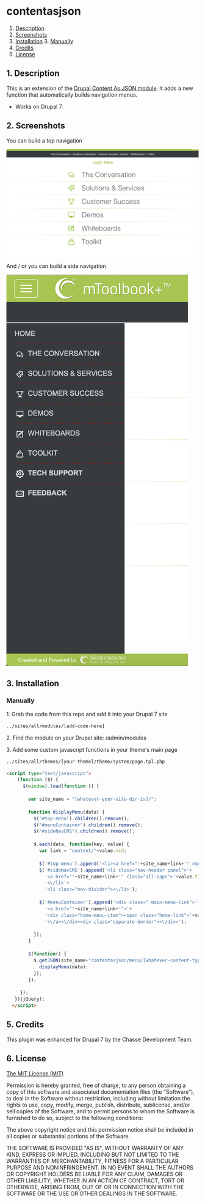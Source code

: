 # contentasjson

1. [Description](#1-description)
2. [Screenshots](#2-screenshots)
3. [Installation](#3-installation)
	3. [Manually](#manually)
5. [Credits](#5-credits)
6. [License](#6-license)

## 1. Description

This is an extension of the [Drupal Content As JSON module](https://www.drupal.org/project/contentasjson). It adds a new function that automatically builds navigation menus.

* Works on Drupal 7.

## 2. Screenshots

You can build a top navigation

![ScreenShot](https://raw.githubusercontent.com/chasseDev/contentasjson/master/screenshots/top-nav.png)

And / or you can build a side navigation

![ScreenShot](https://raw.githubusercontent.com/chasseDev/contentasjson/master/screenshots/side-nav.png)

## 3. Installation

### Manually

1\. Grab the code from this repo and add it into your Drupal 7 site
```xml
../sites/all/modules/[add-code-here]
```

2\. Find the module on your Drupal site: /admin/modules


3\. Add some custom javascript functions in your theme's main page
```xml
../sites/all/themes/[your-theme]/theme/system/page.tpl.php
```

```html
<script type="text/javascript">
    (function ($) {
      $(window).load(function () {

        var site_name = "[whatever-your-site-dir-is]/";

        function displayMenu(data) {
          $("#top-menu").children().remove();
          $("#menuContainer").children().remove();
          $("#sideNavCMS").children().remove();

          $.each(data, function(key, value) {
            var link = "content/"+value.nid;

            $('#top-menu').append('<li><a href="'+site_name+link+'" >&nbsp;'+value.title+'<\/a><\/li><li class="pipe-line">|<\/li>');
            $('#sideNavCMS').append('<li class="nav-header panel">'+
              '<a href="'+site_name+link+'" class="all-caps">'+value.title+'<\/a>'+
              '<\/li>'+
              '<li class="nav-divider"><\/li>');

            $('#menuContainer').append('<div class=" main-menu-link">'+
              '<a href="'+site_name+link+'">'+
              '<div class="home-menu-item"><span class="home-link">'+value.title+'<\/span><\/div>'+
              '<\/a><\/div><div class="separate-border"><\/div>');

          });
        }

        $(function() {
          $.getJSON(site_name+"contentasjson/menu/[whatever-content-type-you-want]", function(data) {
            displayMenu(data);
          });
        });

     });
   })(jQuery);
  </script>

```

## 5. Credits ##

This plugin was enhanced for Drupal 7 by the Chasse Development Team.


## 6. License

[The MIT License (MIT)](http://www.opensource.org/licenses/mit-license.html)

Permission is hereby granted, free of charge, to any person obtaining a copy
of this software and associated documentation files (the "Software"), to deal
in the Software without restriction, including without limitation the rights
to use, copy, modify, merge, publish, distribute, sublicense, and/or sell
copies of the Software, and to permit persons to whom the Software is
furnished to do so, subject to the following conditions:

The above copyright notice and this permission notice shall be included in
all copies or substantial portions of the Software.

THE SOFTWARE IS PROVIDED "AS IS", WITHOUT WARRANTY OF ANY KIND, EXPRESS OR
IMPLIED, INCLUDING BUT NOT LIMITED TO THE WARRANTIES OF MERCHANTABILITY,
FITNESS FOR A PARTICULAR PURPOSE AND NONINFRINGEMENT. IN NO EVENT SHALL THE
AUTHORS OR COPYRIGHT HOLDERS BE LIABLE FOR ANY CLAIM, DAMAGES OR OTHER
LIABILITY, WHETHER IN AN ACTION OF CONTRACT, TORT OR OTHERWISE, ARISING FROM,
OUT OF OR IN CONNECTION WITH THE SOFTWARE OR THE USE OR OTHER DEALINGS IN
THE SOFTWARE.

